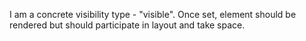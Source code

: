 I am a concrete visibility type - "visible".
Once set, element should be rendered but should participate in layout and take space.